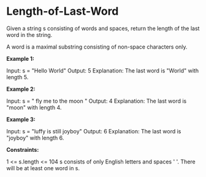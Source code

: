 # Length-of-Last-Word
Given a string s consisting of words and spaces, return the length of the last word in the string.

A word is a maximal substring consisting of non-space characters only.

**Example 1:**

Input: s = "Hello World"
Output: 5
Explanation: The last word is "World" with length 5.

**Example 2:**

Input: s = "   fly me   to   the moon  "
Output: 4
Explanation: The last word is "moon" with length 4.

**Example 3:**

Input: s = "luffy is still joyboy"
Output: 6
Explanation: The last word is "joyboy" with length 6.
 

**Constraints:**

1 <= s.length <= 104
s consists of only English letters and spaces ' '.
There will be at least one word in s.
